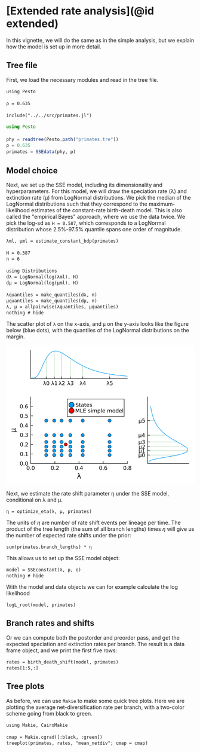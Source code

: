 # [Extended rate analysis](@id extended)

In this vignette, we will do the same as in the simple analysis, but we explain how the model is set up in more detail.

## Tree file

First, we load the necessary modules and read in the tree file.

```@setup extended
using Pesto

ρ = 0.635

include("../../src/primates.jl")
```
```julia extended
using Pesto

phy = readtree(Pesto.path("primates.tre"))
ρ = 0.635
primates = SSEdata(phy, ρ)
```

## Model choice

Next, we set up the SSE model, including its dimensionality and hyperparameters. For this model, we will draw the speciation rate (λ) and extinction rate (µ) from LogNormal distributions. We pick the median of the LogNormal distributions such that they correspond to the maximum-likelihood estimates of the constant-rate birth-death model. This is also called the "empirical Bayes" approach, where we use the data twice. We pick the log-sd as `H = 0.587`, which corresponds to a LogNormal distribution whose 2.5%-97.5% quantile spans one order of magnitude. 

```@example extended
λml, μml = estimate_constant_bdp(primates)

H = 0.587
n = 6

using Distributions
dλ = LogNormal(log(λml), H)
dμ = LogNormal(log(µml), H)

λquantiles = make_quantiles(dλ, n)
µquantiles = make_quantiles(dμ, n)
λ, μ = allpairwise(λquantiles, µquantiles)
nothing # hide
```
The scatter plot of `λ` on the x-axis, and `µ` on the y-axis looks like the figure below (blue dots), with the quantiles of the LogNormal distributions on the margin.

![primatestree](../assets/quantiles.svg)

Next, we estimate the rate shift parameter η under the SSE model, conditional on λ and µ.
```@example extended
η = optimize_eta(λ, µ, primates)
```

The units of $\eta$ are number of rate shift events per lineage per time. The product of the tree length (the sum of all branch lengths) times $\eta$ will give us the number of expected rate shifts under the prior:
```@example extended
sum(primates.branch_lengths) * η
```

This allows us to set up the SSE model object:
```@example extended
model = SSEconstant(λ, μ, η)
nothing # hide
```

With the model and data objects we can for example calculate the log likelihood
```@example extended
logL_root(model, primates)
```

## Branch rates and shifts
Or we can compute both the postorder and preorder pass, and get the expected speciation and extinction rates per branch. The result is a data frame object, and we print the first five rows:
```@example extended
rates = birth_death_shift(model, primates)
rates[1:5,:]
```

## Tree plots

As before, we can use `Makie` to make some quick tree plots. Here we are plotting the average net-diversification rate per branch, with a two-color scheme going from black to green.
```@example extended
using Makie, CairoMakie

cmap = Makie.cgrad([:black, :green])
treeplot(primates, rates, "mean_netdiv"; cmap = cmap)
```